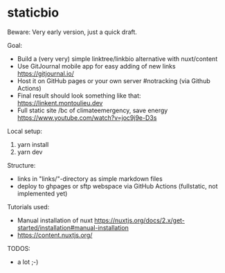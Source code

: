 # staticbio

Beware: Very early version, just a quick draft.

Goal:

- Build a (very very) simple linktree/linkbio alternative with nuxt/content
- Use GitJournal mobile app for easy adding of new links https://gitjournal.io/
- Host it on GitHub pages or your own server #notracking (via Github Actions)
- Final result should look something like that: https://linkent.montoulieu.dev
- Full static site /bc of climateemergency, save energy https://www.youtube.com/watch?v=joc9j9e-D3s

Local setup:

1. yarn install
2. yarn dev

Structure:

- links in "links/"-directory as simple markdown files
- deploy to ghpages or sftp webspace via GitHub Actions (fullstatic, not implemented yet)

Tutorials used:

- Manual installation of nuxt https://nuxtjs.org/docs/2.x/get-started/installation#manual-installation
- https://content.nuxtjs.org/

TODOS:

- a lot ;-)
